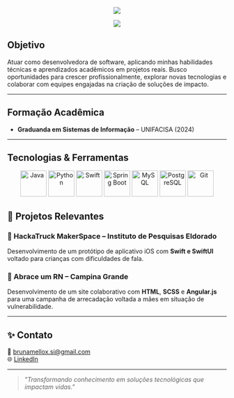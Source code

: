 <p align="center">
  <img src="https://readme-typing-svg.demolab.com?font=Fira+Code&size=24&duration=3000&pause=1000&color=6C63FF&center=true&vCenter=true&width=500&lines=Bruna+Mello+%E2%80%A2+UI+Designer+e+Dev;Criando+solu%C3%A7%C3%B5es+com+Java+e+criatividade+%F0%9F%92%AB" />
</p>

<p align="center">
  <img src="https://capsule-render.vercel.app/api?type=rect&color=6c63ff&height=80&section=header&text=Olá%2C%20sou%20a%20Bruna!&fontSize=30&fontColor=fff"/>
</p>

## Objetivo
Atuar como desenvolvedora de software, aplicando minhas habilidades técnicas e aprendizados acadêmicos em projetos reais. Busco oportunidades para crescer profissionalmente, explorar novas tecnologias e colaborar com equipes engajadas na criação de soluções de impacto.

---

## Formação Acadêmica
- **Graduanda em Sistemas de Informação** – UNIFACISA (2024)

---

## Tecnologias & Ferramentas
<p align="center">
  <!-- Java -->
  <img src="https://cdn.jsdelivr.net/gh/devicons/devicon/icons/java/java-original.svg" width="60" title="Java"/>

  <!-- Python -->
  <img src="https://cdn.jsdelivr.net/gh/devicons/devicon/icons/python/python-original.svg" width="60" title="Python"/>

  <!-- Swift -->
  <img src="https://cdn.jsdelivr.net/gh/devicons/devicon/icons/swift/swift-original.svg" width="60" title="Swift"/>

  <!-- Spring Boot -->
  <img src="https://cdn.jsdelivr.net/gh/devicons/devicon/icons/spring/spring-original.svg" width="60" title="Spring Boot"/>

  <!-- MySQL -->
  <img src="https://cdn.jsdelivr.net/gh/devicons/devicon/icons/mysql/mysql-original.svg" width="60" title="MySQL"/>

  <!-- PostgreSQL -->
  <img src="https://cdn.jsdelivr.net/gh/devicons/devicon/icons/postgresql/postgresql-original.svg" width="60" title="PostgreSQL"/>

  <!-- Git -->
  <img src="https://cdn.jsdelivr.net/gh/devicons/devicon/icons/git/git-original.svg" width="60" title="Git"/>
</p>



## 💼 Projetos Relevantes

### 🧠 HackaTruck MakerSpace – Instituto de Pesquisas Eldorado
Desenvolvimento de um protótipo de aplicativo iOS com **Swift e SwiftUI** voltado para crianças com dificuldades de fala.

### 💖 Abrace um RN – Campina Grande
Desenvolvimento de um site colaborativo com **HTML**, **SCSS** e **Angular.js** para uma campanha de arrecadação voltada a mães em situação de vulnerabilidade.

---

## ✨ Contato
📧 brunamellox.si@gmail.com  
🌐 [LinkedIn](https://www.linkedin.com/in/bruna-mello-7a29a52b7/)

---

> *"Transformando conhecimento em soluções tecnológicas que impactam vidas."*
